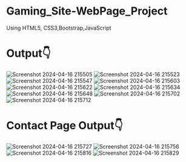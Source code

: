 # Gaming_Site-WebPage_Project
Using HTML5, CSS3,Bootstrap,JavaScript </br>
<h1>Output👇</h1>

![Screenshot 2024-04-16 215505](https://github.com/Pradeep-surya6618/Gaming_Site-WebPage_Project/assets/104722472/034836b8-585d-4fc5-b355-503d2363b0a7)
![Screenshot 2024-04-16 215523](https://github.com/Pradeep-surya6618/Gaming_Site-WebPage_Project/assets/104722472/741fcf19-a7a7-46c6-8e06-b05404421d19)
![Screenshot 2024-04-16 215547](https://github.com/Pradeep-surya6618/Gaming_Site-WebPage_Project/assets/104722472/4d09078f-d1b1-4f9e-a804-7a3b4b8c3552)
![Screenshot 2024-04-16 215603](https://github.com/Pradeep-surya6618/Gaming_Site-WebPage_Project/assets/104722472/fac8f1a0-ff08-4d82-8035-c3804cfefe86)
![Screenshot 2024-04-16 215622](https://github.com/Pradeep-surya6618/Gaming_Site-WebPage_Project/assets/104722472/f3dc09b6-ae9a-4281-b79d-260612b264fd)
![Screenshot 2024-04-16 215634](https://github.com/Pradeep-surya6618/Gaming_Site-WebPage_Project/assets/104722472/eaf12025-1407-42fa-a57f-f8bb728d3125)
![Screenshot 2024-04-16 215648](https://github.com/Pradeep-surya6618/Gaming_Site-WebPage_Project/assets/104722472/2c57c371-7749-447a-af23-f64d6ac1f51d)
![Screenshot 2024-04-16 215702](https://github.com/Pradeep-surya6618/Gaming_Site-WebPage_Project/assets/104722472/cbf06338-ad72-47d3-9f9f-a2b3431aa42b)![Screenshot 2024-04-16 215712](https://github.com/Pradeep-surya6618/Gaming_Site-WebPage_Project/assets/104722472/87e09d3c-8c28-401d-8d3e-4c45e09c9e12)
<h1>Contact Page Output👇</h1>

![Screenshot 2024-04-16 215727](https://github.com/Pradeep-surya6618/Gaming_Site-WebPage_Project/assets/104722472/ce43faeb-f36a-46ec-b146-65a427fae046)
![Screenshot 2024-04-16 215756](https://github.com/Pradeep-surya6618/Gaming_Site-WebPage_Project/assets/104722472/58702c5a-5ca4-449b-a0ea-81f48ea59fee)
![Screenshot 2024-04-16 215816](https://github.com/Pradeep-surya6618/Gaming_Site-WebPage_Project/assets/104722472/631b0264-5158-4fbe-9147-5dafc3c29423)
![Screenshot 2024-04-16 215829](https://github.com/Pradeep-surya6618/Gaming_Site-WebPage_Project/assets/104722472/dd544ad2-efb9-40b1-a4a7-8fd64ec8ef1c)



